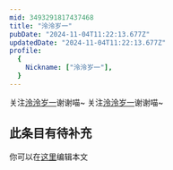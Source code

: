 ```yaml
---
mid: 3493291817437468
title: "泠泠岁一"
pubDate: "2024-11-04T11:22:13.677Z"
updatedDate: "2024-11-04T11:22:13.677Z"
profile:
  {
    Nickname: ["泠泠岁一"],
  }
---
```


关注[泠泠岁一](https://space.bilibili.com/3493291817437468)谢谢喵~ 关注[泠泠岁一](https://space.bilibili.com/3493291817437468)谢谢喵~

## 此条目有待补充
你可以在[这里](https://github.com/Yuhanawa/VTuber.ICU-Content/edit/master/v/泠泠岁一/index.md)编辑本文
